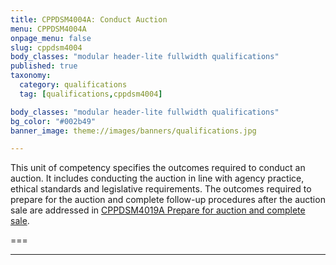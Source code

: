 ```yaml
---
title: CPPDSM4004A: Conduct Auction
menu: CPPDSM4004A
onpage_menu: false
slug: cppdsm4004
body_classes: "modular header-lite fullwidth qualifications"
published: true
taxonomy:
  category: qualifications
  tag: [qualifications,cppdsm4004]

body_classes: "modular header-lite fullwidth qualifications"
bg_color: "#002b49"
banner_image: theme://images/banners/qualifications.jpg

---
```


This unit of competency specifies the outcomes required to conduct an auction. It includes conducting the auction in line with agency practice, ethical standards and legislative requirements. The outcomes required to prepare for the auction and complete follow-up procedures after the auction sale are addressed in [CPPDSM4019A Prepare for auction and complete sale](/get-qualified/units/cppdsm4019).

===

---
